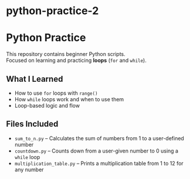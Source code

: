 # python-practice-2

# Python Practice

This repository contains beginner Python scripts.  
Focused on learning and practicing **loops** (`for` and `while`).

## What I Learned
- How to use `for` loops with `range()`
- How `while` loops work and when to use them
- Loop-based logic and flow

## Files Included

- `sum_to_n.py` – Calculates the sum of numbers from 1 to a user-defined number
- `countdown.py` – Counts down from a user-given number to 0 using a `while` loop
- `multiplication_table.py` – Prints a multiplication table from 1 to 12 for any number
